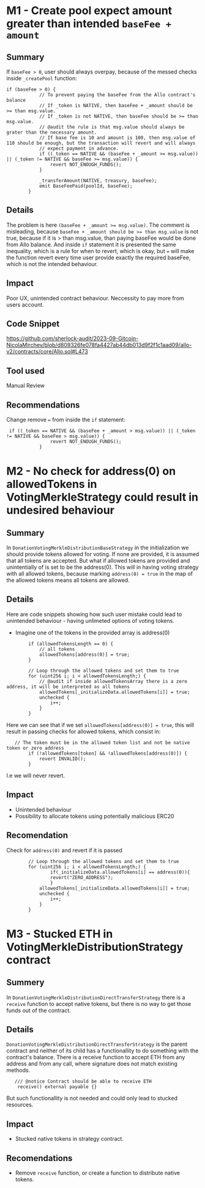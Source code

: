 # M1 - Create pool expect amount greater than intended `baseFee + amount`

## Summary

If `baseFee > 0`, user should always overpay, because of the messed checks inside `_createPool` function:

```
if (baseFee > 0) {
            // To prevent paying the baseFee from the Allo contract's balance
            // If _token is NATIVE, then baseFee + _amount should be >= than msg.value.
            // If _token is not NATIVE, then baseFee should be >= than msg.value.
            // @audit the rule is that msg.value should always be grater than the necessary amount.
            // If base fee is 10 and amount is 100, then msg.value of 110 should be enough, but the transaction will revert and will always
            // expect payment in advance.
            if ((_token == NATIVE && (baseFee + _amount >= msg.value)) || (_token != NATIVE && baseFee >= msg.value)) {
                revert NOT_ENOUGH_FUNDS();
            }

            _transferAmount(NATIVE, treasury, baseFee);
            emit BaseFeePaid(poolId, baseFee);
        }
```

## Details

The problem is here `(baseFee + _amount >= msg.value)`. The comment is misleading, because `baseFee + _amount should be >= than msg.value` is not true, because if it is > than msg.value, than paying baseFee would be done from Allo balance. And inside `if` statement it is presented the same inequality, which is a rule for when to revert, which is okay, but `=` will make the function revert every time user provide exactly the required baseFee, which is not the intended behaviour.

## Impact

Poor UX, unintended contract behaviour. Neccessity to pay more from users account.

## Code Snippet

https://github.com/sherlock-audit/2023-09-Gitcoin-NicolaMirchev/blob/d809326fe078fa4427ab44db013d9f2f1c1aad09/allo-v2/contracts/core/Allo.sol#L473

## Tool used

Manual Review

## Recommendations

Change remove `=` from inside the `if` statement:

```
 if ((_token == NATIVE && (baseFee + _amount > msg.value)) || (_token != NATIVE && baseFee > msg.value)) {
                revert NOT_ENOUGH_FUNDS();
            }
```

# M2 - No check for address(0) on allowedTokens in VotingMerkleStrategy could result in undesired behaviour

## Summary

In `DonationVotingMerkleDistributionBaseStrategy` in the initialization we should provide tokens allowed for voting. If none are provided, it is assumed that all tokens are accepted. But what if allowed tokens are provided and unintentially of is set to be the address(0). This will in having voting strategy with all allowed tokens, because marking `address(0) = true` in the map of the allowed tokens means all tokens are allowed.

## Details

Here are code snippets showing how such user mistake could lead to unintended behaviour - having unlimeted options of voting tokens.

- Imagine one of the tokens in the provided array is address(0)

```solidity
        if (allowedTokensLength == 0) {
            // all tokens
            allowedTokens[address(0)] = true;
        }

        // Loop through the allowed tokens and set them to true
        for (uint256 i; i < allowedTokensLength;) {
            // @audit if inside allowedTokensArray there is a zero address, it will be interpreted as all tokens
            allowedTokens[_initializeData.allowedTokens[i]] = true;
            unchecked {
                i++;
            }
        }
```

Here we can see that if we set `allowedTokens[address(0)] = true`, this will result in passing checks for allowed tokens, which consist in:

```solidity
   // The token must be in the allowed token list and not be native token or zero address
        if (!allowedTokens[token] && !allowedTokens[address(0)]) {
            revert INVALID();
        }
```

I.e we will never revert.

## Impact

- Unintended behaviour
- Possibility to allocate tokens using potentially malicious ERC20

## Recomendation

Check for `address(0)` and revert if it is passed

```solidity
        // Loop through the allowed tokens and set them to true
        for (uint256 i; i < allowedTokensLength;) {
				if(_initializeData.allowedTokens[i] == address(0)){
				revert("ZERO_ADDRESS");
				}
            allowedTokens[_initializeData.allowedTokens[i]] = true;
            unchecked {
                i++;
            }
        }
```

# M3 - Stucked ETH in VotingMerkleDistributionStrategy contract

## Summery

In `DonationVotingMerkleDistributionDirectTransferStrategy` there is a `receive` function to accept native tokens, but there is no way to get those funds out of the contract.

## Details

`DonationVotingMerkleDistributionDirectTransferStrategy` is the parent contract and neither of its child has a functionallity to do something with the contract's balance.
There is a receive function to accept ETH from any address and from any call, where signature does not match existing methods.

```
   /// @notice Contract should be able to receive ETH
    receive() external payable {}
```

But such functionallity is not needed and could only lead to stucked resources.

## Impact

- Stucked native tokens in strategy contract.

## Recomendations

- Remove `receive` function, or create a function to distribute native tokens.
